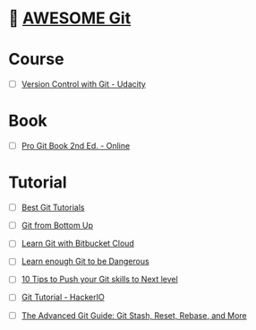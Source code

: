 # :gem: [AWESOME Git](https://github.com/dictcp/awesome-git)

# Course
- [ ] [Version Control with Git - Udacity](https://www.udacity.com/course/version-control-with-git--ud123)

# Book
- [ ] [Pro Git Book 2nd Ed. - Online](https://git-scm.com/book/en/v2)

# Tutorial
- [ ] [Best Git Tutorials](https://gist.github.com/jaseemabid/1321592)
- [ ] [Git from Bottom Up](https://jwiegley.github.io/git-from-the-bottom-up/)

- [ ] [Learn Git with Bitbucket Cloud](https://www.atlassian.com/git/tutorials/learn-git-with-bitbucket-cloud)
- [ ] [Learn enough Git to be Dangerous](https://www.learnenough.com/git-tutorial)

- [ ] [10 Tips to Push your Git skills to Next level](https://www.sitepoint.com/10-tips-git-next-level/)
- [ ] [Git Tutorial -  HackerIO](https://hackr.io/tutorials/learn-git)
- [ ] [The Advanced Git Guide: Git Stash, Reset, Rebase, and More](https://www.toptal.com/git/the-advanced-git-guide)

